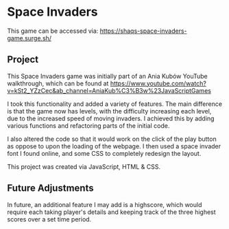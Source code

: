 # Space Invaders

This game can be accessed via: https://shaqs-space-invaders-game.surge.sh/

## Project

This Space Invaders game was initially part of an Ania Kubów YouTube walkthrough, which can be found at https://www.youtube.com/watch?v=kSt2_YZzCec&ab_channel=AniaKub%C3%B3w%23JavaScriptGames

I took this functionality and added a variety of features. The main difference is that the game now has levels, with the difficulty increasing each level, due to the increased speed of moving invaders. I achieved this by adding various functions and refactoring parts of the initial code.

I also altered the code so that it would work on the click of the play button as oppose to upon the loading of the webpage. I then used a space invader font I found online, and some CSS to completely redesign the layout.

This project was created via JavaScript, HTML & CSS.

## Future Adjustments

In future, an additional feature I may add is a highscore, which would require each taking player's details and keeping track of the three highest scores over a set time period.
